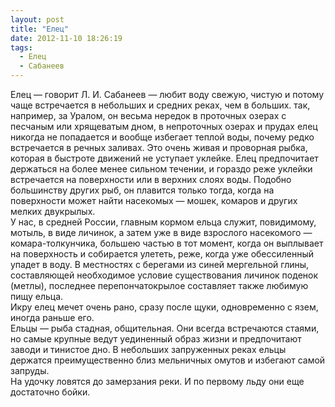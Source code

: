 ```yaml
---
layout: post
title: "Елец"
date: 2012-11-10 18:26:19
tags:
  - Елец
  - Сабанеев
---
```

Елец — говорит Л. И. Сабанеев — любит воду свежую, чистую и потому чаще
встречается в небольших и средних реках, чем в больших. так, например,
за Уралом, он весьма нередок в проточных озерах с песчаным или
хрящеватым дном, в непроточных озерах и прудах елец никогда не
попадается и вообще избегает теплой воды, почему редко встречается в
речных заливах. Это очень живая и проворная рыбка, которая в быстроте
движений не уступает уклейке. Елец предпочитает держаться на более менее
сильном течении, и гораздо реже уклейки встречается на поверхности или в
верхних слоях воды. Подобно большинству других рыб, он плавится только
тогда, когда на поверхности может найти насекомых — мошек, комаров и
других мелких двукрылых.  
У нас, в средней России, главным кормом ельца служит, повидимому,
мотыль, в виде личинок, а затем уже в виде взрослого насекомого —
комара-толкунчика, большею частью в тот момент, когда он выплывает на
поверхность и собирается улететь, реже, когда уже обессиленный упадет в
воду. В местностях с берегами из синей мергельной глины, составляющей
необходимое условие существования личинок поденок (метлы), последнее
перепончатокрылое составляет также любимую пищу ельца.  
Икру елец мечет очень рано, сразу после щуки, одновременно с язем,
иногда раньше его.  
Ельцы — рыба стадная, общительная. Они всегда встречаются стаями, но
самые крупные ведут уединенный образ жизни и предпочитают заводи и
тинистое дно. В небольших запруженных реках ельцы держатся
преимущественно близ мельничных омутов и избегают самой запруды.  
На удочку ловятся до замерзания реки. И по первому льду они еще
достаточно бойки.

